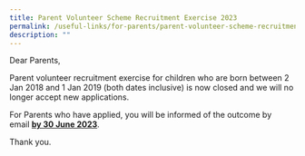 ```yaml
---
title: Parent Volunteer Scheme Recruitment Exercise 2023
permalink: /useful-links/for-parents/parent-volunteer-scheme-recruitment-exercise/
description: ""
---
```

Dear Parents,

Parent volunteer recruitment exercise for children who are born between 2 Jan 2018 and 1 Jan 2019 (both dates inclusive) is now closed and we will no longer accept new applications.

For Parents who have applied, you will be informed of the outcome by email <u><b>by 30 June 2023</b></u>.

Thank you.